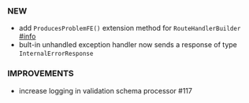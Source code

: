 ### NEW
- add `ProducesProblemFE()` extension method for `RouteHandlerBuilder` [#info](https://discord.com/channels/933662816458645504/1004762111546769498)
- bult-in unhandled exception handler now sends a response of type `InternalErrorResponse`

### IMPROVEMENTS
- increase logging in validation schema processor #117
